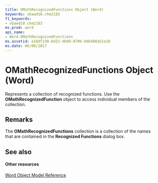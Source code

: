 ```yaml
---
title: OMathRecognizedFunctions Object (Word)
keywords: vbawd10.chm2183
f1_keywords:
- vbawd10.chm2183
ms.prod: word
api_name:
- Word.OMathRecognizedFunctions
ms.assetid: e18df230-6d22-db89-8706-9db480a51a10
ms.date: 06/08/2017
---
```



# OMathRecognizedFunctions Object (Word)

Represents a collection of recognized functions. Use the  **OMathRecognizedFunction** object to access individual members of the collection.


## Remarks

The  **OMathRecognizedFunctions** collection is a collection of the names that are contained in the **Recognized Functions** dialog box.


## See also


#### Other resources



[Word Object Model Reference](http://msdn.microsoft.com/library/be452561-b436-bb9b-6f94-3faa9a74a6fd%28Office.15%29.aspx)


